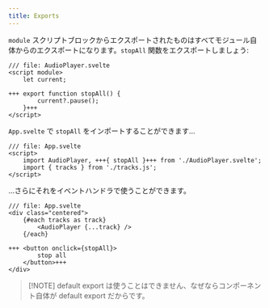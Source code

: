 ```yaml
---
title: Exports
---
```


`module` スクリプトブロックからエクスポートされたものはすべてモジュール自体からのエクスポートになります。`stopAll` 関数をエクスポートしましょう:

```svelte
/// file: AudioPlayer.svelte
<script module>
	let current;

+++	export function stopAll() {
		current?.pause();
	}+++
</script>
```

`App.svelte` で `stopAll` をインポートすることができます…

```svelte
/// file: App.svelte
<script>
	import AudioPlayer, +++{ stopAll }+++ from './AudioPlayer.svelte';
	import { tracks } from './tracks.js';
</script>
```

…さらにそれをイベントハンドラで使うことができます。

```svelte
/// file: App.svelte
<div class="centered">
	{#each tracks as track}
		<AudioPlayer {...track} />
	{/each}

+++	<button onclick={stopAll}>
		stop all
	</button>+++
</div>
```

> [!NOTE] default export は使うことはできません、なぜならコンポーネント自体が default export だからです。
